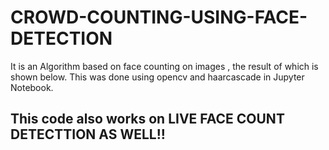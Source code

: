 # CROWD-COUNTING-USING-FACE-DETECTION
It is an Algorithm based on face counting on images , the result of which is shown below. This was done using opencv and haarcascade in Jupyter Notebook.
## This code also works on LIVE FACE COUNT DETECTTION AS WELL!!
